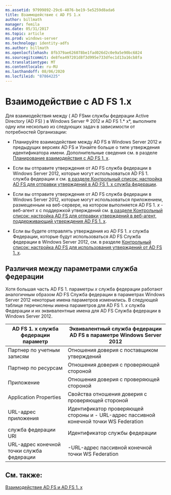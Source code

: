 ```yaml
---
ms.assetid: 97999892-29c6-4076-be19-5e5259d8ada6
title: Взаимодействие с AD FS 1.x
author: billmath
manager: femila
ms.date: 05/31/2017
ms.topic: article
ms.prod: windows-server
ms.technology: identity-adfs
ms.author: billmath
ms.openlocfilehash: 8fb379ae626078be1fad026d2c0e9a5e90bc6824
ms.sourcegitcommit: de8fea497201d8f3d995e733dfec1d13a16cb8fa
ms.translationtype: MT
ms.contentlocale: ru-RU
ms.lasthandoff: 08/06/2020
ms.locfileid: "87864225"
---
```

# <a name="interoperating-with-ad-fs-1x"></a>Взаимодействие с AD FS 1.x

Для взаимодействия между \( AD FSми службы федерации Active Directory (AD FS) \) в Windows Server &reg; 2012 и AD FS 1.* x*, выполните одну или несколько из следующих задач в зависимости от потребностей Организации:  
  
-   Планируйте взаимодействие между AD FS в Windows Server 2012 и предыдущих версиях AD FS и Узнайте больше о типе утверждения идентификатора имени. Дополнительные сведения см. в разделе [Планирование взаимодействия с AD FS 1. x](/previous-versions/windows/it-pro/windows-server-2012-R2-and-2012/ff678040(v=ws.11)).  
  
-   Если вы отправите утверждения от AD FS служба федерации в Windows Server 2012, которые могут использоваться AD FS 1. служба федерации *x* см. [в разделе Контрольный список: настройка AD FS для отправки утверждений в AD FS 1. x служба федерации](Checklist--Configuring-AD-FS-to-Send-Claims-to-an-AD-FS-1.x-Federation-Service.md).  
  
-   Если вы отправите утверждения от AD FS служба федерации в Windows Server 2012, которые могут использоваться приложением, размещенным на веб-сервере, на котором выполняется AD FS 1. *x* \- веб-агент x с поддержкой утверждений см. [в разделе Контрольный список: настройка AD FS для отправки утверждений в веб-агент, поддерживающий утверждения AD FS 1. x](Checklist--Configuring-AD-FS-to-Send-Claims-to-an-AD-FS-1.x-Claims-Aware-Web-Agent.md).  
  
-   Если вы будете отправлять утверждения из AD FS 1. *x* служба Федерации, которые будут использоваться AD FS Служба федерации в Windows Server 2012, см. в разделе [Контрольный список: настройка AD FS для использования утверждений от AD FS 1. x](Checklist--Configuring-AD-FS--to-Consume-Claims-from-AD-FS-1.x.md).  
  
## <a name="differences-between-federation-service-settings"></a>Различия между параметрами служба федерации  
Хотя большая часть AD FS 1. параметры *x* служба федерации работают аналогичным образом AD FS Служба федерации в параметрах Windows Server 2012 некоторые имена параметров изменились. В следующей таблице перечислены имена параметров для AD FS 1. *x* служба Федерации и их эквивалентные имена для AD FS Служба федерации в Windows Server 2012.  
  
|AD FS 1. x служба федерации параметр|Эквивалентный служба федерации AD FS в параметре Windows Server 2012  
|----------------------------------------|---------------------------------------------------------------------------------------------------------- 
|Партнер по учетным записям|Отношения доверия с поставщиком утверждений  
|Партнер по ресурсам|Отношения доверия с проверяющей стороной 
|Приложение|Отношения доверия с проверяющей стороной  
|Application Properties|Свойства отношения доверия с проверяющей стороной  
|URL-адрес приложения|Идентификатор проверяющей стороны и \- URL-адрес пассивной конечной точки WS Federation  
|служба федерации URI|Идентификатор службы федерации  
|URL-адрес конечной точки служба федерации|\-URL-адрес пассивной конечной точки WS Federation  
  
## <a name="see-also"></a>См. также:  
[Взаимодействие AD FS и AD FS 1. x](https://go.microsoft.com/fwlink/?LinkId=200776)  
  
